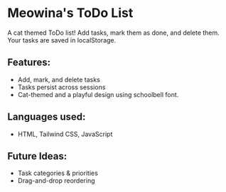 # Meowina's ToDo List

A cat themed ToDo list! Add tasks, mark them as done, and delete them. Your tasks are saved in localStorage.

## Features:
- Add, mark, and delete tasks
- Tasks persist across sessions
- Cat-themed and a playful design using schoolbell font.

## Languages used:
- HTML, Tailwind CSS, JavaScript

## Future Ideas:
- Task categories & priorities
- Drag-and-drop reordering
